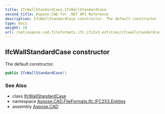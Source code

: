 ```yaml
---
title: IfcWallStandardCase.IfcWallStandardCase
second_title: Aspose.CAD for .NET API Reference
description: IfcWallStandardCase constructor. The default constructor
type: docs
weight: 10
url: /net/aspose.cad.fileformats.ifc.ifc2x3.entities/ifcwallstandardcase/ifcwallstandardcase/
---
```

## IfcWallStandardCase constructor

The default constructor.

```csharp
public IfcWallStandardCase()
```

### See Also

* class [IfcWallStandardCase](../)
* namespace [Aspose.CAD.FileFormats.Ifc.IFC2X3.Entities](../../ifcwallstandardcase/)
* assembly [Aspose.CAD](../../../)


